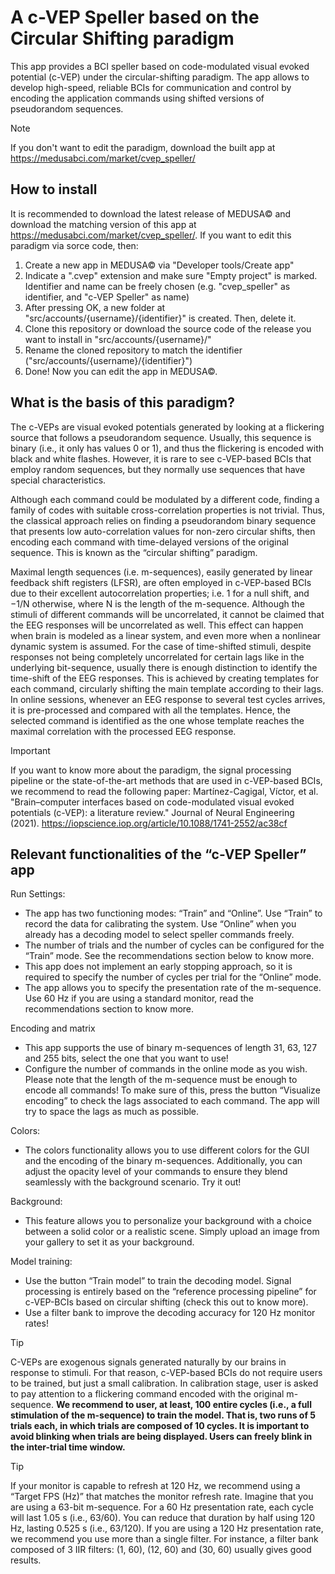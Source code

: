 # A c-VEP Speller based on the Circular Shifting paradigm
This app provides a BCI speller based on code-modulated visual evoked potential (c-VEP) under the circular-shifting paradigm. The app allows to develop high-speed, reliable BCIs for communication and control by encoding the application commands using shifted versions of pseudorandom sequences. 

> [!NOTE]
> If you don't want to edit the paradigm, download the built app at https://medusabci.com/market/cvep_speller/ 

## How to install
It is recommended to download the latest release of MEDUSA© and download the matching version of this app at https://medusabci.com/market/cvep_speller/. If you want to edit this paradigm via sorce code, then:
1. Create a new app in MEDUSA© via "Developer tools/Create app"
2. Indicate a ".cvep" extension and make sure "Empty project" is marked. Identifier and name can be freely chosen (e.g. "cvep_speller" as identifier, and "c-VEP Speller" as name)
3. After pressing OK, a new folder at "src/accounts/{username}/{identifier}" is created. Then, delete it.
4. Clone this repository or download the source code of the release you want to install in "src/accounts/{username}/"
5. Rename the cloned repository to match the identifier ("src/accounts/{username}/{identifier}")
6. Done! Now you can edit the app in MEDUSA©.

## What is the basis of this paradigm?
The c-VEPs are visual evoked potentials generated by looking at a flickering source that follows a pseudorandom sequence. Usually, this sequence is binary (i.e., it only has values 0 or 1), and thus the flickering is encoded with black and white flashes. However, it is rare to see c-VEP-based BCIs that employ random sequences, but they normally use sequences that have special characteristics.

Although each command could be modulated by a different code, finding a family of codes with suitable cross-correlation properties is not trivial. Thus, the classical approach relies on finding a pseudorandom binary sequence that presents low auto-correlation values for non-zero circular shifts, then encoding each command with time-delayed versions of the original sequence. This is known as the  “circular shifting” paradigm.

Maximal length sequences (i.e. m-sequences), easily generated by linear feedback shift registers (LFSR), are often employed in c-VEP-based BCIs due to their excellent autocorrelation properties; i.e. 1 for a null shift, and −1/N otherwise, where N is the length of the m-sequence. Although the stimuli of different commands will be uncorrelated, it cannot be claimed that the EEG responses will be uncorrelated as well. This effect can happen when brain is modeled as a linear system, and even more when a nonlinear dynamic system is assumed. For the case of time-shifted stimuli, despite responses not being completely uncorrelated for certain lags like in the underlying bit-sequence, usually there is enough distinction to identify the time-shift of the EEG responses. This is achieved by creating templates for each command, circularly shifting the main template according to their lags. In online sessions, whenever an EEG response to several test cycles arrives, it is pre-processed and compared with all the templates. Hence, the selected command is identified as the one whose template reaches the maximal correlation with the processed EEG response.

> [!IMPORTANT]
> If you want to know more about the paradigm, the signal processing pipeline or the state-of-the-art methods that are used in c-VEP-based BCIs, we recommend to read the following paper: Martínez-Cagigal, Víctor, et al. "Brain–computer interfaces based on code-modulated visual evoked potentials (c-VEP): a literature review." Journal of Neural Engineering (2021). https://iopscience.iop.org/article/10.1088/1741-2552/ac38cf

## Relevant functionalities of the “c-VEP Speller” app
Run Settings:

- The app has two functioning modes: “Train” and “Online”. Use “Train” to record the data for calibrating the system. Use “Online” when you already has a decoding model to select speller commands freely.
- The number of trials and the number of cycles can be configured for the “Train” mode. See the recommendations section below to know more.
- This app does not implement an early stopping approach, so it is required to specify the number of cycles per trial for the “Online” mode.
- The app allows you to specify the presentation rate of the m-sequence. Use 60 Hz if you are using a standard monitor, read the recommendations section to know more.

Encoding and matrix

- This app supports the use of binary m-sequences of length 31, 63, 127 and 255 bits, select the one that you want to use!
- Configure the number of commands in the online mode as you wish. Please note that the length of the m-sequence must be enough to encode all commands! To make sure of this, press the button “Visualize encoding” to check the lags associated to each command. The app will try to space the lags as much as possible.

Colors:

- The colors functionality allows you to use different colors for the GUI and the encoding of the binary m-sequences. Additionally, you can adjust the opacity level of your commands to ensure they blend seamlessly with the background scenario. Try it out!

Background: 
- This feature allows you to personalize your background with a choice between a solid color or a realistic scene. Simply upload an image from your gallery to set it as your background.

Model training:

- Use the button “Train model” to train the decoding model. Signal processing is entirely based on the “reference processing pipeline” for c-VEP-BCIs based on circular shifting (check this out to know more).
- Use a filter bank to improve the decoding accuracy for 120 Hz monitor rates!
 
> [!TIP]
> C-VEPs are exogenous signals generated naturally by our brains in response to stimuli. For that reason, c-VEP-based BCIs do not require users to be trained, but just a small calibration. In calibration stage, user is asked to pay attention to a flickering command encoded with the original m-sequence. **We recommend to user, at least, 100 entire cycles (i.e., a full stimulation of the m-sequence) to train the model. That is, two runs of 5 trials each, in which trials are composed of 10 cycles. It is important to avoid blinking when trials are being displayed. Users can freely blink in the inter-trial time window.**

> [!TIP]
> If your monitor is capable to refresh at 120 Hz, we recommend using a “Target FPS (Hz)” that matches the monitor refresh rate. Imagine that you are using a 63-bit m-sequence. For a 60 Hz presentation rate, each cycle will last 1.05 s (i.e., 63/60). You can reduce that duration by half using 120 Hz, lasting 0.525 s (i.e., 63/120). If you are using a 120 Hz presentation rate, we recommend you use more than a single filter. For instance, a filter bank composed of 3 IIR filters: (1, 60), (12, 60) and (30, 60) usually gives good results.
